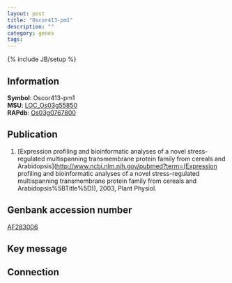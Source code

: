```yaml
---
layout: post
title: "Oscor413-pm1"
description: ""
category: genes
tags: 
---
```

{% include JB/setup %}

## Information
__Symbol__: Oscor413-pm1  
__MSU__: [LOC_Os03g55850](http://rice.plantbiology.msu.edu/cgi-bin/ORF_infopage.cgi?orf=LOC_Os03g55850)  
__RAPdb__: [Os03g0767800](http://rapdb.dna.affrc.go.jp/viewer/gbrowse_details/irgsp1?name=Os03g0767800)  

## Publication
1. [Expression profiling and bioinformatic analyses of a novel stress-regulated multispanning transmembrane protein family from cereals and Arabidopsis](http://www.ncbi.nlm.nih.gov/pubmed?term=(Expression profiling and bioinformatic analyses of a novel stress-regulated multispanning transmembrane protein family from cereals and Arabidopsis%5BTitle%5D)), 2003, Plant Physiol.

## Genbank accession number
[AF283006](http://www.ncbi.nlm.nih.gov/nuccore/AF283006)

## Key message

## Connection



